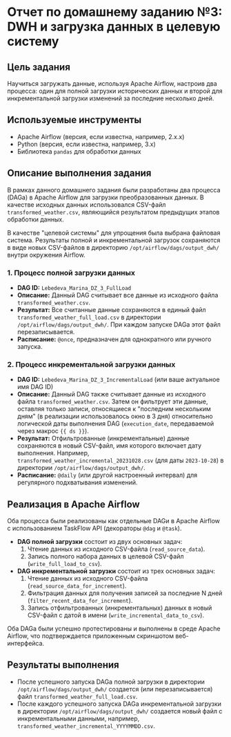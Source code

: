 # Отчет по домашнему заданию №3: DWH и загрузка данных в целевую систему

## Цель задания

Научиться загружать данные, используя Apache Airflow, настроив два процесса: один для полной загрузки исторических данных и второй для инкрементальной загрузки изменений за последние несколько дней.

## Используемые инструменты

  * Apache Airflow (версия, если известна, например, 2.x.x)
  * Python (версия, если известна, например, 3.x)
  * Библиотека `pandas` для обработки данных

## Описание выполнения задания

В рамках данного домашнего задания были разработаны два процесса (DAGа) в Apache Airflow для загрузки преобразованных данных. В качестве исходных данных использовался CSV-файл `transformed_weather.csv`, являющийся результатом предыдущих этапов обработки данных.

В качестве "целевой системы" для упрощения была выбрана файловая система. Результаты полной и инкрементальной загрузок сохраняются в виде новых CSV-файлов в директорию `/opt/airflow/dags/output_dwh/` внутри окружения Airflow.

### 1\. Процесс полной загрузки данных

  * **DAG ID:** `Lebedeva_Marina_DZ_3_FullLoad`
  * **Описание:** Данный DAG считывает все данные из исходного файла `transformed_weather.csv`.
  * **Результат:** Все считанные данные сохраняются в единый файл `transformed_weather_full_load.csv` в директории `/opt/airflow/dags/output_dwh/`. При каждом запуске DAGа этот файл перезаписывается.
  * **Расписание:** `@once`, предназначен для однократного или ручного запуска.

### 2\. Процесс инкрементальной загрузки данных

  * **DAG ID:** `Lebedeva_Marina_DZ_3_IncrementalLoad` (или ваше актуальное имя DAG ID)
  * **Описание:** Данный DAG также считывает данные из исходного файла `transformed_weather.csv`. Затем он фильтрует эти данные, оставляя только записи, относящиеся к "последним нескольким дням" (в реализации использовалось окно в 3 дня) относительно логической даты выполнения DAG (`execution_date`, передаваемой через макрос `{{ ds }}`).
  * **Результат:** Отфильтрованные (инкрементальные) данные сохраняются в новый CSV-файл, имя которого включает дату выполнения. Например, `transformed_weather_incremental_20231028.csv` (для даты `2023-10-28`) в директории `/opt/airflow/dags/output_dwh/`.
  * **Расписание:** `@daily` (или другой настроенный интервал) для регулярного подхватывания изменений.

## Реализация в Apache Airflow

Оба процесса были реализованы как отдельные DAGи в Apache Airflow с использованием TaskFlow API (декораторы `@dag` и `@task`).

  * **DAG полной загрузки** состоит из двух основных задач:
    1.  Чтение данных из исходного CSV-файла (`read_source_data`).
    2.  Запись полного набора данных в целевой CSV-файл (`write_full_load_to_csv`).
  * **DAG инкрементальной загрузки** состоит из трех основных задач:
    1.  Чтение данных из исходного CSV-файла (`read_source_data_for_increment`).
    2.  Фильтрация данных для получения записей за последние N дней (`filter_recent_data_for_increment`).
    3.  Запись отфильтрованных (инкрементальных) данных в новый CSV-файл с датой в имени (`write_incremental_data_to_csv`).

Оба DAGа были успешно протестированы и выполнены в среде Apache Airflow, что подтверждается приложенным скриншотом веб-интерфейса.

## Результаты выполнения

  * После успешного запуска DAGа полной загрузки в директории `/opt/airflow/dags/output_dwh/` создается (или перезаписывается) файл `transformed_weather_full_load.csv`.
  * После каждого успешного запуска DAGа инкрементальной загрузки в директории `/opt/airflow/dags/output_dwh/` создается новый файл с инкрементальными данными, например, `transformed_weather_incremental_YYYYMMDD.csv`.